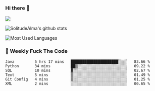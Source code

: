 ### Hi there 👋

<p>
  <a href="https://count.getloli.com/"><img src="https://count.getloli.com/get/@:solitudealma"></a>
</p>

![SolitudeAlma's github stats](https://github-readme-stats.vercel.app/api?username=solitudealma&show_icons=true&theme=radical)

![Most Used Languages](https://github-readme-stats.vercel.app/api/top-langs/?username=solitudealma&layout=compact&hide_border=true&theme=dark)
<!-- ![visitors](https://visitor-badge.glitch.me/badge?page_id=solitudealma.solitudealma.id) -->


### :dart: Weekly Fuck The Code

<!--START_SECTION:waka-->

```text
Java         5 hrs 17 mins   █████████████████████░░░░   83.66 %
Python       34 mins         ██▒░░░░░░░░░░░░░░░░░░░░░░   09.22 %
SQL          10 mins         ▓░░░░░░░░░░░░░░░░░░░░░░░░   02.67 %
Text         5 mins          ▒░░░░░░░░░░░░░░░░░░░░░░░░   01.49 %
Git Config   4 mins          ▒░░░░░░░░░░░░░░░░░░░░░░░░   01.25 %
XML          2 mins          ░░░░░░░░░░░░░░░░░░░░░░░░░   00.65 %
```

<!--END_SECTION:waka-->

